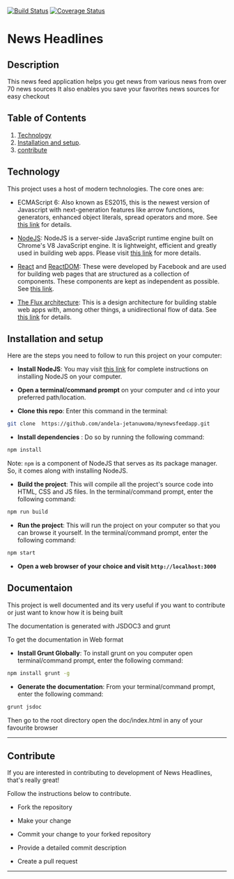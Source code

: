 [![Build Status](https://travis-ci.org/andela-jetanuwoma/mynewsfeedapp.svg?branch=develop)](https://travis-ci.org/andela-jetanuwoma/mynewsfeedapp)
[![Coverage Status](https://coveralls.io/repos/github/andela-jetanuwoma/mynewsfeedapp/badge.svg?branch=implement-feedback)](https://coveralls.io/github/andela-jetanuwoma/mynewsfeedapp?branch=implement-feedback)
# News Headlines

## Description

This news feed application helps you get news from various news from over 70 news sources
It also enables you save your favorites news sources for easy checkout

## Table of Contents

  1. [Technology](#technology)
  1. [Installation and setup](#installation-and-setup).
  1. [contribute](#contribute)
## Technology

This project uses a host of modern technologies. The core ones are:

- ECMAScript 6: Also known as ES2015, this is the newest version of Javascript with next-generation features like arrow functions, generators, enhanced object literals,
spread operators and more. See [this link](https://en.wikipedia.org/wiki/ECMAScript) for details.

- [NodeJS](https://nodejs.org): NodeJS is a server-side JavaScript runtime engine built
on Chrome's V8 JavaScript engine. It is lightweight, efficient and greatly used in building web apps. Please visit [this link](https://nodejs.org) for more details.

- [React](https://facebook.github.io/react/) and [ReactDOM](https://facebook.github.io/react/docs/react-dom.html):
These were developed by Facebook and are used for building web pages that are structured as a collection of components. These components are kept as independent as possible. See [this link](https://facebook.github.io/react/).

- [The Flux architecture](https://facebook.github.io/flux/): This is a design architecture for building stable web apps with, among other things, a unidirectional flow of data. See [this link](https://facebook.github.io/flux/)
for details.


## Installation and setup

Here are the steps you need to follow to run this project on your computer:
- **Install NodeJS**: You may visit [this link](https://nodejs.org/en/download/) for complete
instructions on installing NodeJS on your computer.

- **Open a terminal/command prompt** on your computer and `cd` into your preferred path/location.

- **Clone this repo**: Enter this command in the terminal:

``` bash
git clone  https://github.com/andela-jetanuwoma/mynewsfeedapp.git
```

- **Install dependencies** : Do so by running the following command:

``` bash
npm install
```
Note: `npm` is a component of NodeJS that serves as its package manager. So, it comes along with installing NodeJS.

- **Build the project**: This will compile all the project's source code into HTML, CSS and JS files. In
the terminal/command prompt, enter the following command:

``` bash
npm run build
```

- **Run the project**: This will run the project on your computer so that you can browse it yourself. In the
terminal/command prompt, enter the following command:

``` bash
npm start
```

- **Open a web browser of your choice and visit `http://localhost:3000`**

## Documentaion
This project is well documented and its very useful if you want to contribute or just want to know how it is being built

The documentation is generated with JSDOC3 and grunt

To get the documentation in Web format
- **Install Grunt Globally**: To install grunt on you computer open
terminal/command prompt, enter the following command:

 ``` bash
npm install grunt -g
```
- **Generate the documentation**: From your terminal/command prompt,
enter the following command:
 ``` bash
grunt jsdoc
```

Then go to the root directory open the doc/index.html in any of your favourite browser

----
## Contribute

If you are interested in contributing to development of News Headlines, that's really great!

Follow the instructions below to contribute.

- Fork the repository

- Make your change

- Commit your change to your forked repository

- Provide a detailed commit description

- Create a pull request

----
